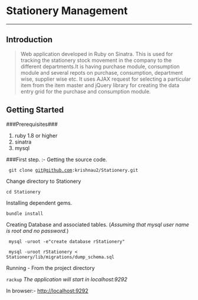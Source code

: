 Stationery Management
=====================
---
Introduction
------------
>Web application developed in Ruby on Sinatra. This is used for tracking the stationery stock movement in the company to the different departments.It is having purchase module, consumption module and several repots on purchase, consumption, department wise, supplier wise etc. It uses AJAX request for selecting a particular item from the item master and jQuery library for creating the data entry grid for the purchase and consumption module.


Getting Started
---------------

###Prerequisites###
1. ruby 1.8 or higher
2. sinatra
3. mysql

###First step. :- Getting the source code.

<code> git clone git@github.com:krishnau2/Stationery.git </code>

Change directory to Stationery

<code>cd Stationery</code>

Installing dependent gems.

<code>bundle install</code>

Creating Database and associated tables. (*Assuming that mysql user name is root and no password.*)

<code> mysql -uroot -e"create database rStationery" </code>

<code> mysql -uroot rStationery < Stationery/lib/migrations/dump_schema.sql </code>


Running - From the project directory

<code>rackup</code> *The application will start in localhost:9292*

In browser:- <http://localhost:9292>
